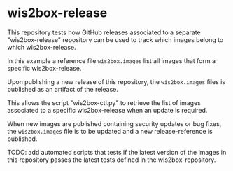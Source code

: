 # wis2box-release

This repository tests how GitHub releases associated to a separate "wis2box-release" repository can be used to track which images belong to which wis2box-release.

In this example a reference file `wis2box.images` list all images that form a specific wis2box-release.

Upon publishing a new release of this repository, the `wis2box.images` files is published as an artifact of the release.

This allows the script "wis2box-ctl.py" to retrieve the list of images associated to a specific wis2box-release when an update is required.

When new images are published containing security updates or bug fixes, the `wis2box.images` file is to be updated and a new release-reference is published.

TODO: add automated scripts that tests if the latest version of the images in this repository passes the latest tests defined in the wis2box-repository.